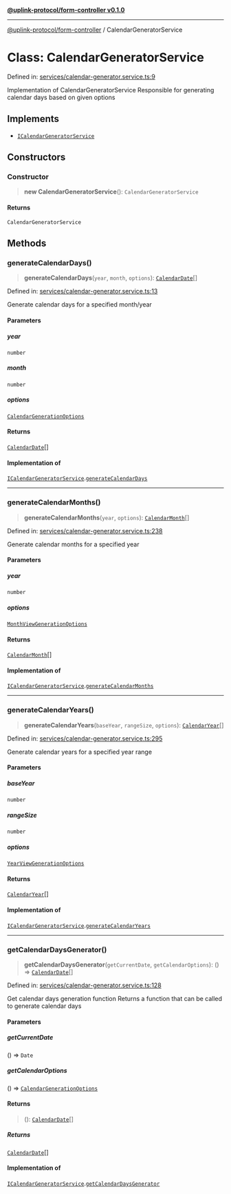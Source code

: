 [**@uplink-protocol/form-controller v0.1.0**](../README.md)

***

[@uplink-protocol/form-controller](../globals.md) / CalendarGeneratorService

# Class: CalendarGeneratorService

Defined in: [services/calendar-generator.service.ts:9](https://github.com/jmkcoder/uplink-protocol-calendar/blob/37dc792b8a1827808b6d945b0ed3805e9835a62c/src/services/calendar-generator.service.ts#L9)

Implementation of CalendarGeneratorService
Responsible for generating calendar days based on given options

## Implements

- [`ICalendarGeneratorService`](../interfaces/ICalendarGeneratorService.md)

## Constructors

### Constructor

> **new CalendarGeneratorService**(): `CalendarGeneratorService`

#### Returns

`CalendarGeneratorService`

## Methods

### generateCalendarDays()

> **generateCalendarDays**(`year`, `month`, `options`): [`CalendarDate`](../interfaces/CalendarDate.md)[]

Defined in: [services/calendar-generator.service.ts:13](https://github.com/jmkcoder/uplink-protocol-calendar/blob/37dc792b8a1827808b6d945b0ed3805e9835a62c/src/services/calendar-generator.service.ts#L13)

Generate calendar days for a specified month/year

#### Parameters

##### year

`number`

##### month

`number`

##### options

[`CalendarGenerationOptions`](../interfaces/CalendarGenerationOptions.md)

#### Returns

[`CalendarDate`](../interfaces/CalendarDate.md)[]

#### Implementation of

[`ICalendarGeneratorService`](../interfaces/ICalendarGeneratorService.md).[`generateCalendarDays`](../interfaces/ICalendarGeneratorService.md#generatecalendardays)

***

### generateCalendarMonths()

> **generateCalendarMonths**(`year`, `options`): [`CalendarMonth`](../interfaces/CalendarMonth.md)[]

Defined in: [services/calendar-generator.service.ts:238](https://github.com/jmkcoder/uplink-protocol-calendar/blob/37dc792b8a1827808b6d945b0ed3805e9835a62c/src/services/calendar-generator.service.ts#L238)

Generate calendar months for a specified year

#### Parameters

##### year

`number`

##### options

[`MonthViewGenerationOptions`](../interfaces/MonthViewGenerationOptions.md)

#### Returns

[`CalendarMonth`](../interfaces/CalendarMonth.md)[]

#### Implementation of

[`ICalendarGeneratorService`](../interfaces/ICalendarGeneratorService.md).[`generateCalendarMonths`](../interfaces/ICalendarGeneratorService.md#generatecalendarmonths)

***

### generateCalendarYears()

> **generateCalendarYears**(`baseYear`, `rangeSize`, `options`): [`CalendarYear`](../interfaces/CalendarYear.md)[]

Defined in: [services/calendar-generator.service.ts:295](https://github.com/jmkcoder/uplink-protocol-calendar/blob/37dc792b8a1827808b6d945b0ed3805e9835a62c/src/services/calendar-generator.service.ts#L295)

Generate calendar years for a specified year range

#### Parameters

##### baseYear

`number`

##### rangeSize

`number`

##### options

[`YearViewGenerationOptions`](../interfaces/YearViewGenerationOptions.md)

#### Returns

[`CalendarYear`](../interfaces/CalendarYear.md)[]

#### Implementation of

[`ICalendarGeneratorService`](../interfaces/ICalendarGeneratorService.md).[`generateCalendarYears`](../interfaces/ICalendarGeneratorService.md#generatecalendaryears)

***

### getCalendarDaysGenerator()

> **getCalendarDaysGenerator**(`getCurrentDate`, `getCalendarOptions`): () => [`CalendarDate`](../interfaces/CalendarDate.md)[]

Defined in: [services/calendar-generator.service.ts:128](https://github.com/jmkcoder/uplink-protocol-calendar/blob/37dc792b8a1827808b6d945b0ed3805e9835a62c/src/services/calendar-generator.service.ts#L128)

Get calendar days generation function
Returns a function that can be called to generate calendar days

#### Parameters

##### getCurrentDate

() => `Date`

##### getCalendarOptions

() => [`CalendarGenerationOptions`](../interfaces/CalendarGenerationOptions.md)

#### Returns

> (): [`CalendarDate`](../interfaces/CalendarDate.md)[]

##### Returns

[`CalendarDate`](../interfaces/CalendarDate.md)[]

#### Implementation of

[`ICalendarGeneratorService`](../interfaces/ICalendarGeneratorService.md).[`getCalendarDaysGenerator`](../interfaces/ICalendarGeneratorService.md#getcalendardaysgenerator)
